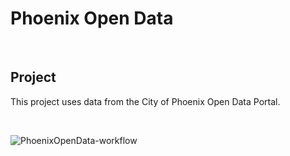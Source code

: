 # **Phoenix Open Data**

<br>

## Project

This project uses data from the City of Phoenix Open Data Portal.

<br>

![PhoenixOpenData-workflow](../assets/images/PhoenixOpenData-workflow.png)

<br>

